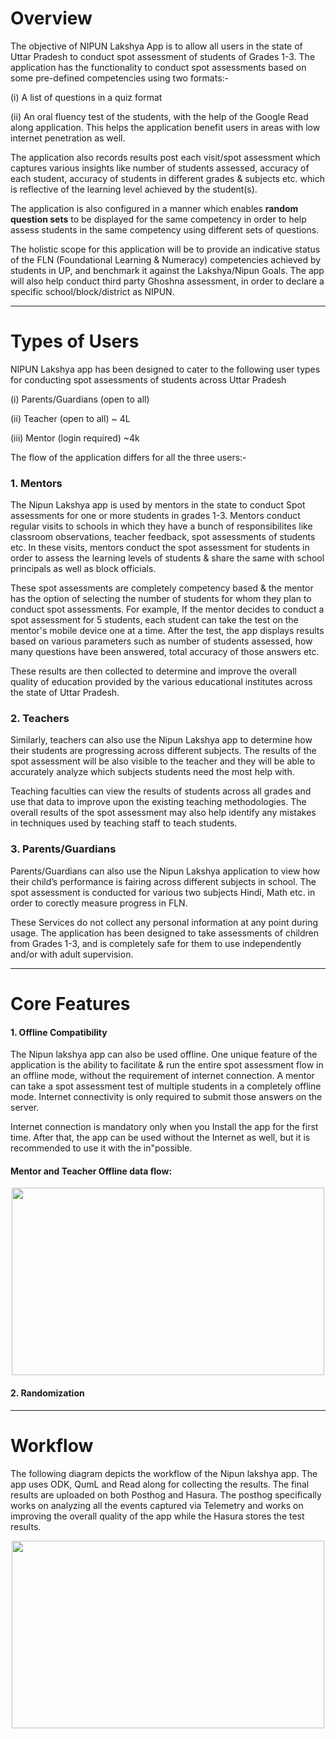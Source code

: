 # Overview

The objective of NIPUN Lakshya App is to allow all users in the state of Uttar Pradesh to conduct spot assessment of students of Grades 1-3. The application has the functionality to conduct spot assessments based on some pre-defined competencies using two formats:- 

(i) A list of questions in a quiz format 

(ii) An oral fluency test of the students, with the help of the Google Read along application. This helps the application benefit users in areas with low internet penetration as well. 

The application also records results post each visit/spot assessment which captures various insights like number of students assessed, accuracy of each student, accuracy of students in different grades & subjects etc. which is reflective of the learning level achieved by the student(s). 

The application is also configured in a manner which enables **random question sets** to be displayed for the same competency in order to help assess students in the same competency using different sets of questions. 

The holistic scope for this application will be to provide an indicative status of the FLN (Foundational Learning & Numeracy) competencies achieved by students in UP, and benchmark it against the Lakshya/Nipun Goals. The app will also help conduct third party Ghoshna assessment, in order to declare a specific school/block/district as NIPUN. 

------------

# Types of Users

NIPUN Lakshya app has been designed to cater to the following user types for conducting spot assessments of students across Uttar Pradesh 

(i) Parents/Guardians (open to all) 

(ii) Teacher (open to all) ~ 4L

(iii) Mentor (login required) ~4k

The flow of the application differs for all the three users:-

### 1. Mentors

The Nipun Lakshya app is used by mentors in the state to conduct Spot assessments for one or more students in grades 1-3. Mentors conduct regular visits to schools in which they have a bunch of responsibilites like classroom observations, teacher feedback, spot assessments of students etc. In these visits, mentors conduct the spot assessment for students in order to assess the learning levels of students & share the same with school principals as well as block officials.

These spot assessments are completely competency based & the mentor has the option of selecting the number of students for whom they plan to conduct spot assessments. For example, If the mentor decides to conduct a spot assessment for 5 students, each student can take the test on the mentor's mobile device one at a time. After the test, the app displays results based on various parameters such as number of students assessed, how many questions have been answered, total accuracy of those answers etc.

These results are then collected to determine and improve the overall quality of education provided by the various educational institutes across the state of Uttar Pradesh. 

### 2. Teachers

Similarly, teachers can also use the Nipun Lakshya app to determine how their students are progressing across different subjects. The results of the spot assessment will be also visible to the teacher and they will be able to accurately analyze which subjects students need the most help with. 

Teaching faculties can view the results of students across all grades and use that data to improve upon the existing teaching methodologies. The overall results of the spot assessment may also help identify any mistakes in techniques used by teaching staff to teach students.

### 3. Parents/Guardians

Parents/Guardians can also use the Nipun Lakshya application to view how their child’s performance is fairing across different subjects in school. The spot assessment is conducted for various two subjects Hindi, Math etc. in order to corectly measure progress in FLN.

These Services do not collect any personal information at any point during usage. The application has been designed to take assessments of children from Grades 1-3, and is completely safe for them to use independently and/or with adult supervision.

------------

# Core Features

#### 1. Offline Compatibility

The Nipun lakshya app can also be used offline.  One unique feature of the application is the ability to facilitate & run the entire spot assessment flow in an offline mode, without the requirement of internet connection. A mentor can take a spot assessment test of multiple students in a completely offline mode. Internet connectivity is only required to submit those answers on the server.

Internet connection is mandatory only when you Install the app for the first time. After that, the app can be used without the Internet as well, but it is recommended to use it with the in"possible. 

#### Mentor and Teacher Offline data flow:

<p align="center">
<img src="https://user-images.githubusercontent.com/77961530/186476777-42a8c316-198b-4b0f-bfc4-3cf64839cbc6.png" width="500" height="300"/>
</p>


#### 2. Randomization

------------

# Workflow

The following diagram depicts the workflow of the Nipun lakshya app. The app uses ODK, QumL and Read along for collecting the results. The final results are uploaded on both Posthog and Hasura. The posthog specifically works on analyzing all the events captured via Telemetry and works on improving the overall quality of the app while the Hasura stores the test results.

<p align="center">
<img src="https://user-images.githubusercontent.com/77961530/186469025-583e5353-60cb-4617-bed4-67e156d10d0e.png" width="500" height="300"/>
</p>









